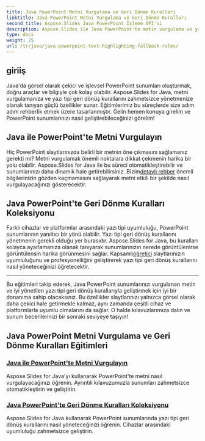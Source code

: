 ```yaml
---
title: Java PowerPoint Metni Vurgulama ve Geri Dönme Kuralları
linktitle: Java PowerPoint Metni Vurgulama ve Geri Dönme Kuralları
second_title: Aspose.Slides Java PowerPoint İşleme API'si
description: Aspose.Slides ile Java PowerPoint'te metin vurgulama ve yazı tipi geri dönüş kurallarında ustalaşın. Sunumlarınızı sorunsuz bir şekilde geliştirmek ve otomatikleştirmek için eğitimlerimizi takip edin.
type: docs
weight: 25
url: /tr/java/java-powerpoint-text-highlighting-fallback-rules/
---
```


## giriiş

Java'da görsel olarak çekici ve işlevsel PowerPoint sunumları oluşturmak, doğru araçlar ve bilgiyle çok kolay olabilir. Aspose.Slides for Java, metni vurgulamanıza ve yazı tipi geri dönüş kurallarını zahmetsizce yönetmenize olanak tanıyan güçlü özellikler sunar. Eğitimlerimiz bu süreçlerde size adım adım rehberlik etmek üzere tasarlanmıştır. Gelin hemen konuya girelim ve PowerPoint sunumlarınızı nasıl geliştirebileceğinizi görelim!

## Java ile PowerPoint'te Metni Vurgulayın
Hiç PowerPoint slaytlarınızda belirli bir metnin öne çıkmasını sağlamanız gerekti mi? Metni vurgulamak önemli noktalara dikkat çekmenin harika bir yolu olabilir. Aspose.Slides for Java ile bu süreci otomatikleştirebilir ve sunumlarınızı daha dinamik hale getirebilirsiniz. Bizim[detaylı rehber](./highlight-text-powerpoint-java/) önemli bilgilerinizin gözden kaçmamasını sağlayarak metni etkili bir şekilde nasıl vurgulayacağınızı gösterecektir.

## Java PowerPoint'te Geri Dönme Kuralları Koleksiyonu
 Farklı cihazlar ve platformlar arasındaki yazı tipi uyumluluğu, PowerPoint sunumlarının yanıltıcı bir yönü olabilir. Yazı tipi geri dönüş kurallarını yönetmenin gerekli olduğu yer burasıdır. Aspose.Slides for Java, bu kuralları kolayca ayarlamanıza olanak tanıyarak sunumlarınızın nerede görüntülenirse görüntülensin harika görünmesini sağlar. Kapsamlı[öğretici](./fallback-rules-collection-java-powerpoint/) slaytlarınızın uyumluluğunu ve profesyonelliğini geliştirerek yazı tipi geri dönüş kurallarını nasıl yöneteceğinizi öğretecektir.

---

Bu eğitimleri takip ederek, Java PowerPoint sunumlarınızı vurgulanan metin ve iyi yönetilen yazı tipi geri dönüş kurallarıyla geliştirmek için iyi bir donanıma sahip olacaksınız. Bu özellikler slaytlarınızı yalnızca görsel olarak daha çekici hale getirmekle kalmaz, aynı zamanda çeşitli cihaz ve platformlarla uyumlu olmalarını da sağlar. O halde kılavuzlarımıza dalın ve sunum becerilerinizi bir sonraki seviyeye taşıyın!
## Java PowerPoint Metni Vurgulama ve Geri Dönme Kuralları Eğitimleri
### [Java ile PowerPoint'te Metni Vurgulayın](./highlight-text-powerpoint-java/)
Aspose.Slides for Java'yı kullanarak PowerPoint'te metni nasıl vurgulayacağınızı öğrenin. Ayrıntılı kılavuzumuzla sunumları zahmetsizce otomatikleştirin ve geliştirin.
### [Java PowerPoint'te Geri Dönme Kuralları Koleksiyonu](./fallback-rules-collection-java-powerpoint/)
Aspose.Slides for Java kullanarak PowerPoint sunumlarında yazı tipi geri dönüş kurallarını nasıl yöneteceğinizi öğrenin. Cihazlar arasındaki uyumluluğu zahmetsizce geliştirin.